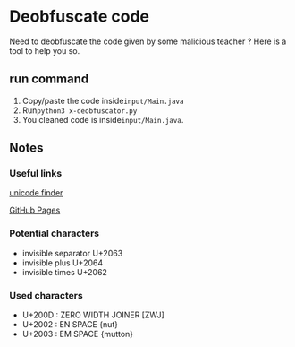 # Deobfuscate code

Need to deobfuscate the code given by some malicious teacher ? Here is a tool to help you so.

## run command

1. Copy/paste the code inside`input/Main.java`
2. Run`python3 x-deobfuscator.py`
3. You cleaned code is inside`input/Main.java`.

## Notes

### Useful links

[unicode finder](https://babelstone.co.uk/Unicode/whatisit.html)

[GitHub Pages](https://docs.github.com/en/pages/getting-started-with-github-pages/about-github-pages)

### Potential characters

* invisible separator U+2063
* invisible plus U+2064
* invisible times U+2062

### Used characters

* U+200D : ZERO WIDTH JOINER [ZWJ]
* U+2002 : EN SPACE {nut}
* U+2003 : EM SPACE {mutton}
